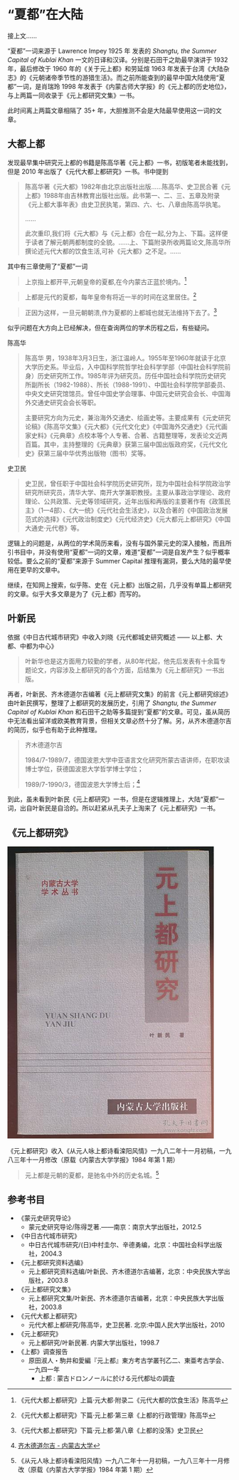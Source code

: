 # “夏都”在大陆

接上文……

“夏都”一词来源于 Lawrence Impey 1925 年 发表的 _Shangtu, the Summer Capital of Kublai Khan_ 一文的日译和汉译。分别是石田干之助最早演讲于 1932 年，最后修改于 1960 年的《关于元上都》和劳延煊 1963 年发表于台湾《大陆杂志》的《元朝诸帝季节性的游猎生活》。而之前所能查到的最早中国大陆使用“夏都”一词，是肖瑞玲 1998 年发表于《内蒙古师大学报》的《元上都的历史地位》，与上两篇一同收录于《元上都研究文集》一书。

此时间离上两篇文章相隔了 35+ 年，大胆推测不会是大陆最早使用这一词的文章。

## 大都上都

发现最早集中研究元上都的书籍是陈高华著《元上都》一书，初版笔者未能找到，但是 2010 年出版了《元代大都上都研究》一书。书中提到

>陈高华著《元大都》1982年由北京出版社出版……陈高华、史卫民合著《元上都》1988年由吉林教育出版社出版。此书第一、二、三、五章及附录《元上都大事年表》由史卫民执笔，第四、六、七、八章由陈高华执笔。
>
> ……
>
> 此次重印,我们将《元大都》与《元上都》合在一起,分为上、下篇。这样便于读者了解元朝两都制度的全貌。……上、下篇附录所收两篇论文,陈高华所撰论述元代大都的饮食生活,可补《元大都》之不足。……

其中有三章使用了“夏都”一词

> 上京指上都开平,元朝皇帝的夏都,在今内蒙古正蓝於境内。[^drink]

> 上都是元代的夏都，每年皇帝有将近一半的时间在这里居住。[^manager]

> 正因为这样，一旦元朝朝溃,作为夏都的上都城也就无法维持下去了。[^downfall]

似乎问题在大方向上已经解决，但在查询两位的学术历程之后，有些疑问。


陈高华
> 陈高华 男，1938年3月3日生，浙江温岭人。1955年至1960年就读于北京大学历史系。毕业后，入中国科学院哲学社会科学学部（中国社会科学院前身）历史研究所工作。1985年评为研究员。历任中国社会科学院历史研究所副所长（1982-1988）、所长（1988-1991）、中国社会科学院学部委员、中央文史研究馆馆员。曾任中国史学会理事、中国元史研究会会长、中国海外交通史研究会会长等职。
>
> 主要研究方向为元史，兼治海外交通史、绘画史等。主要成果有《元史研究论稿》《陈高华文集》《元大都》《元代文化史》《中国海外交通史》《元代画家史料》《元典章》点校本等个人专著、合著、古籍整理等，发表论文近两百篇。其中，主持整理的《元典章》获第三届中国出版政府奖，《元代文化史》获第三届中华优秀出版物（图书）奖等。


史卫民
> 史卫民，曾任职于中国社会科学院历史研究所，现为中国社会科学院政治学研究所研究员，清华大学、南开大学兼职教授。主要从事政治学理论、政府理论、公共政策、元史等领域研究，近年出版和再版的主要著作有《政策民主》（1—4部）、《大一统》《元代社会生活史》，以及合著的《中国政治发展范式的选择》《元代政治制度史》《元代经济史》《元大都元上都研究》《中国大通史·元代卷》等。


逻辑上的问题是，从两位的学术简历来看，没有与国外蒙元史的深入接触，而且所引书目中，并没有使用“夏都”一词的文章，难道“夏都”一词是自发产生？似乎概率较低。要么之前的“夏都”来源于 Summer Capital 推理有漏洞，要么大陆的最早使用在更早的文章中。

继续，在知网上搜索，似乎陈、史在《元上都》出版之前，几乎没有单篇上都研究的文章。似乎大多文章是为了《元上都》而写的。

## 叶新民

依据《中日古代城市研究》中收入刘晓《元代都城史研究概述 —— 以上都、大都、中都为中心》
> 叶新华也是这方面用力较勤的学者，从80年代起，他先后发表有十余篇专题论文，内容涉及上都研究的各个方面，后结集为《元上都研究》一书出版。

再者，叶新民、齐木德道尔吉编著《元上都研究文集》的前言《元上都研究综述》由叶新民撰写，整理了上都研究的发展历史，引用了 _Shangtu, the Summer Capital of Kublai Khan_ 和石田干之助等多篇提到“夏都”的文章。可见，虽从简历中无法看出留洋或欧美教育背景，但相关文章必然十分了解。另，从齐木德道尔吉的简历，似乎也有助于此种推理。

> 齐木德道尔吉
> 
> 1984/7-1989/7，德国波恩大学中亚语言文化研究所蒙古语讲师，在职攻读博士学位，获德国波恩大学哲学博士学位；
>
> 1989/7-1990/3，德国波恩大学博士后；[^qimu]

到此，虽未看到叶新民《元上都研究》一书，但是在逻辑推理上，大陆“夏都”一词，出自叶新民是自洽的。所以赶紧从孔夫子上淘来了《元上都研究》一书。

## 《元上都研究》

![shangdu](img/shangdu.jpg)

《元上都研究》收入《从元人咏上都诗看滦阳风情》一九八二年十一月初稿，一九八三年十一月修改（原载《内蒙古大学学报》1984 年第 1 期）
> 元上都是元朝的夏都，是驰名中外的历史名城。[^poet]


## 参考书目

- 《蒙元史研究导论》
  - 蒙元史研究导论/陈得芝著.——南京：南京大学出版社，2012.5
- 《中日古代城市研究》
  - 中日古代城市研究/(日)中村圭尔、辛德勇编，北京：中国社会科学出版社，2004.3
- 《元上都研究资料选编》
  - 元上都研究资料选编/叶新民、齐木德道尔吉编著，北京：中央民族大学出版社，2003.8
- 《元上都研究文集》
  - 元上都研究文集/叶新民、齐木德道尔吉编著，北京：中央民族大学出版社，2003.8
- 《元代大都上都研究》
  - 元代大都上都研究/陈高华，史卫民著. 北京:中国人民大学出版社，2010
- 《元上都研究》
  - 元上都研究/叶新民著. 内蒙大学出版社，1998.7
- 《上都》调查报告
  - 原田淑人・駒井和愛編『元上都』東方考古学叢刊乙二、東亜考古学会、一九四一年
    - 上都 : 蒙古ドロンノールに於ける元代都址の調査

[^drink]: 《元代大都上都研究》上篇·元大都·附录二《元代大都的饮食生活》陈高华 
[^manager]: 《元代大都上都研究》下篇·元上都·第三章《上都的行政管理》陈高华
[^downfall]: 《元代大都上都研究》下篇·元上都·第八章《上都的没落》史卫民
[^qimu]: [齐木德道尔吉 - 内蒙古大学](https://mgxzx.imu.edu.cn/info/1050/1482.htm)
[^poet]: 《从元人咏上都诗看滦阳风情》一九八二年十一月初稿，一九八三年十一月修改（原载《内蒙古大学学报》1984 年第 1 期）
